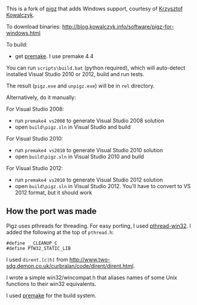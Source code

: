 This is a fork of [pigz](http://zlib.net/pigz/) that adds Windows
support, courtesy of [Krzysztof Kowalczyk](http://blog.kowalczyk.info).

To download binaries: http://blog.kowalczyk.info/software/pigz-for-windows.html

To build:
 - get [premake](http://industriousone.com/premake). I use premake 4.4

You can run `scripts\build.bat` (python required), which will auto-detect installed
Visual Studio 2010 or 2012, build and run tests.

The result (`pigz.exe` and `unpigz.exe`) will be in `rel` directory.

Alternatively, do it manually:

For Visual Studio 2008:
 - run `premake4 vs2008` to generate Visual Studio 2008 solution
 - open `build\pigz.sln` in Visual Studio and build

For Visual Studio 2010:
 - run `premake4 vs2010` to generate Visual Studio 2010 solution
 - open `build\pigz.sln` in Visual Studio 2010 and build

For Visual Studio 2012:
 - run `premake4 vs2010` to generate Visual Studio 2012 solution
 - open `build\pigz.sln` in Visual Studio 2012. You'll have to convert to
   VS 2012 format, but it should work

## How the port was made

Pigz uses pthreads for threading. For easy porting, I used [pthread-win32](
https://github.com/GerHobbelt/pthread-win32). I added the following at the
top of `pthread.h`:

```
#define __CLEANUP_C
#define PTW32_STATIC_LIB
```

I used `dirent.[c|h]` from http://www.two-sdg.demon.co.uk/curbralan/code/dirent/dirent.html.

I wrote a simple win32/wincompat.h that aliases names of some Unix functions to
their win32 equivalents.

I used [premake](http://industriousone.com/premake) for the build system.

